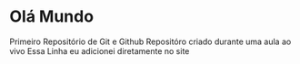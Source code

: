 # Olá Mundo 
 Primeiro Repositório de Git e Github
Repositóro criado durante uma aula ao vivo 
Essa Linha eu adicionei diretamente no site 

